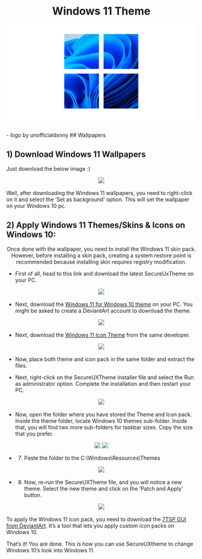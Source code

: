 <h1 align="center">Windows 11 Theme <img src="11.png" align="center"></h1>
- logo by unofficialdxnny
## Wallpapers

## 1) Download Windows 11 Wallpapers
Just download the below image :)
<p align="center">
<img src="https://techviral.net/wp-content/uploads/2021/06/New-Wallpapers-1.jpg">

  Well, after downloading the Windows 11 wallpapers, you need to right-click on it and select the ‘Set as background’ option. This will set the wallpaper on your Windows 10 pc.
  
</p>


## 2) Apply Windows 11 Themes/Skins & Icons on Windows 10:

<p align="center">
  Once done with the wallpaper, you need to install the Windows 11 skin pack. However, before installing a skin pack, creating a system restore point is recommended because installing skin requires registry modification.
  </p>
  
  
  -  First of all, head to this link and download the latest SecureUxTheme on your PC.

<p align="center">
  <img src="https://techviral.net/wp-content/uploads/2021/07/Windows-10-customization-1.jpg"
       </p>
  
 - Next, download the <a href="https://www.deviantart.com/niivu/art/Windows-11-for-Windows-10-882819383">Windows 11 for Windows 10 theme</a> on your PC. You might be asked to create a DeviantArt account to download the theme.
  
 
<p align="center">
  <img src="https://techviral.net/wp-content/uploads/2021/07/Windows-10-customization-2.jpg"
       </p>
  
  
- Next, download the <a href="https://www.deviantart.com/niivu/art/Windows-11-Icon-Theme-874289797">Windows 11 Icon Theme</a> from the same developer.
<p align="center">
  <img src="https://techviral.net/wp-content/uploads/2021/07/Windows-10-customization-3.jpg">
</p>

- Now, place both theme and icon pack in the same folder and extract the files.


- Next, right-click on the SecureUXTheme installer file and select the Run as administrator option. Complete the installation and then restart your PC.  
<p align="center">
  <img src="https://techviral.net/wp-content/uploads/2021/07/Windows-10-customization-4.jpg">
</p>

- Now, open the folder where you have stored the Theme and Icon pack. Inside the theme folder, locate Windows 10 themes sub-folder. Inside that, you will find two more sub-folders for taskbar sizes. Copy the size that you prefer.

<p align="center">
  <img src="https://techviral.net/wp-content/uploads/2021/07/Windows-10-customization-5.jpg">
    <img src="https://techviral.net/wp-content/uploads/2021/07/Windows-10-customization-6.jpg">

</p>

- 7. Paste the folder to the C:\Windows\Resources\Themes

<p align="center">
  <img src="https://techviral.net/wp-content/uploads/2021/07/Windows-10-customization-7.jpg">
</p>

- 8. Now, re-run the SecureUXTheme file, and you will notice a new theme. Select the new theme and click on the ‘Patch and Apply’ button.

<p align="center">
  <img src="https://techviral.net/wp-content/uploads/2021/07/Windows-10-customization-8.png">
 </p>
 
 
 
 To apply the Windows 11 icon pack, you need to download the <a href="https://www.deviantart.com/devillnside/art/7TSP-GUI-2019-Edition-804769422">7TSP GUI from DeviantArt</a>. It’s a tool that lets you apply custom icon packs on Windows 10.

That’s it! You are done. This is how you can use SecureUXtheme to change Windows 10’s look into Windows 11.
